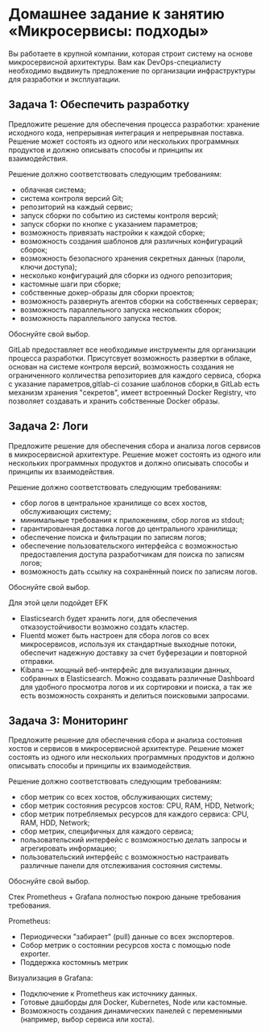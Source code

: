 # Домашнее задание к занятию «Микросервисы: подходы»

Вы работаете в крупной компании, которая строит систему на основе микросервисной архитектуры.
Вам как DevOps-специалисту необходимо выдвинуть предложение по организации инфраструктуры для разработки и эксплуатации.


## Задача 1: Обеспечить разработку

Предложите решение для обеспечения процесса разработки: хранение исходного кода, непрерывная интеграция и непрерывная поставка. 
Решение может состоять из одного или нескольких программных продуктов и должно описывать способы и принципы их взаимодействия.

Решение должно соответствовать следующим требованиям:
- облачная система;
- система контроля версий Git;
- репозиторий на каждый сервис;
- запуск сборки по событию из системы контроля версий;
- запуск сборки по кнопке с указанием параметров;
- возможность привязать настройки к каждой сборке;
- возможность создания шаблонов для различных конфигураций сборок;
- возможность безопасного хранения секретных данных (пароли, ключи доступа);
- несколько конфигураций для сборки из одного репозитория;
- кастомные шаги при сборке;
- собственные докер-образы для сборки проектов;
- возможность развернуть агентов сборки на собственных серверах;
- возможность параллельного запуска нескольких сборок;
- возможность параллельного запуска тестов.

Обоснуйте свой выбор.

GitLab предоставляет все необходимые инструменты для организации процесса разработки.
Присутсвует возможность развертки в облаке, основан на системе контроля версий, возможность создания не ограниченного колличества репозиториев для каждого сервиса, сборка с указание параметров,gitlab-ci созание шаблонов сборки,в GitLab есть механизм хранения "секретов", имеет встроенный Docker Registry, что позволяет создавать и хранить собственные Docker образы.



## Задача 2: Логи

Предложите решение для обеспечения сбора и анализа логов сервисов в микросервисной архитектуре.
Решение может состоять из одного или нескольких программных продуктов и должно описывать способы и принципы их взаимодействия.

Решение должно соответствовать следующим требованиям:
- сбор логов в центральное хранилище со всех хостов, обслуживающих систему;
- минимальные требования к приложениям, сбор логов из stdout;
- гарантированная доставка логов до центрального хранилища;
- обеспечение поиска и фильтрации по записям логов;
- обеспечение пользовательского интерфейса с возможностью предоставления доступа разработчикам для поиска по записям логов;
- возможность дать ссылку на сохранённый поиск по записям логов.

Обоснуйте свой выбор.

Для этой цели подойдет EFK 

- Elasticsearch будет хранить логи, для обеспечения отказоустойчивости возможно создать кластер.
- Fluentd может быть настроен для сбора логов со всех микросервисов, используя их стандартные выходные потоки, обеспечит надежную доставку за счет буферезации и повторной отправки.
- Kibana — мощный веб-интерфейс для визуализации данных, собранных в Elasticsearch. Можно создавать различные Dashboard для удобного просмотра логов и их сортировки и поиска, а так же есть возможность сохранять и делиться поисковыми запросами.

## Задача 3: Мониторинг

Предложите решение для обеспечения сбора и анализа состояния хостов и сервисов в микросервисной архитектуре.
Решение может состоять из одного или нескольких программных продуктов и должно описывать способы и принципы их взаимодействия.

Решение должно соответствовать следующим требованиям:
- сбор метрик со всех хостов, обслуживающих систему;
- сбор метрик состояния ресурсов хостов: CPU, RAM, HDD, Network;
- сбор метрик потребляемых ресурсов для каждого сервиса: CPU, RAM, HDD, Network;
- сбор метрик, специфичных для каждого сервиса;
- пользовательский интерфейс с возможностью делать запросы и агрегировать информацию;
- пользовательский интерфейс с возможностью настраивать различные панели для отслеживания состояния системы.

Обоснуйте свой выбор.


Стек Prometheus + Grafana полностью покрою даныне требования требования.


Prometheus:
- Периодически "забирает" (pull) данные со всех экспортеров.
- Собор метрик о состоянии ресурсов хоста с помощью node exporter.
- Поддержка костомныъ метрик

Визуализация в Grafana:
- Подключение к Prometheus как источнику данных.
- Готовые дашборды для Docker, Kubernetes, Node или кастомные.
- Возможность создания динамических панелей с переменными (например, выбор сервиса или хоста).